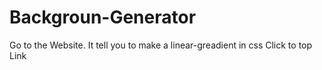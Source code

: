 # Backgroun-Generator
Go to the Website.
It tell you to make a linear-greadient in css
Click to top Link 
